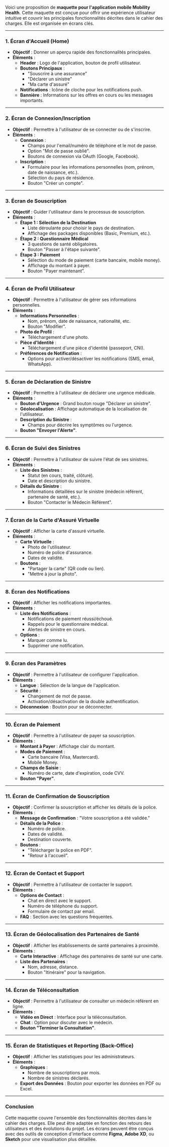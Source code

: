 Voici une proposition de **maquette pour l'application mobile Mobility Health**. Cette maquette est conçue pour offrir une expérience utilisateur intuitive et couvrir les principales fonctionnalités décrites dans le cahier des charges. Elle est organisée en écrans clés.

---

### **1. Écran d'Accueil (Home)**
- **Objectif** : Donner un aperçu rapide des fonctionnalités principales.
- **Éléments** :
    - **Header** : Logo de l'application, bouton de profil utilisateur.
    - **Boutons Principaux** :
        - "Souscrire à une assurance"
        - "Déclarer un sinistre"
        - "Ma carte d'assuré"
    - **Notifications** : Icône de cloche pour les notifications push.
    - **Bannière** : Informations sur les offres en cours ou les messages importants.

---

### **2. Écran de Connexion/Inscription**
- **Objectif** : Permettre à l'utilisateur de se connecter ou de s'inscrire.
- **Éléments** :
    - **Connexion** :
        - Champs pour l'email/numéro de téléphone et le mot de passe.
        - Option "Mot de passe oublié".
        - Boutons de connexion via OAuth (Google, Facebook).
    - **Inscription** :
        - Formulaire pour les informations personnelles (nom, prénom, date de naissance, etc.).
        - Sélection du pays de résidence.
        - Bouton "Créer un compte".

---

### **3. Écran de Souscription**
- **Objectif** : Guider l'utilisateur dans le processus de souscription.
- **Éléments** :
    - **Étape 1 : Sélection de la Destination**
        - Liste déroulante pour choisir le pays de destination.
        - Affichage des packages disponibles (Basic, Premium, etc.).
    - **Étape 2 : Questionnaire Médical**
        - 3 questions de santé obligatoires.
        - Bouton "Passer à l'étape suivante".
    - **Étape 3 : Paiement**
        - Sélection du mode de paiement (carte bancaire, mobile money).
        - Affichage du montant à payer.
        - Bouton "Payer maintenant".

---

### **4. Écran de Profil Utilisateur**
- **Objectif** : Permettre à l'utilisateur de gérer ses informations personnelles.
- **Éléments** :
    - **Informations Personnelles** :
        - Nom, prénom, date de naissance, nationalité, etc.
        - Bouton "Modifier".
    - **Photo de Profil** :
        - Téléchargement d'une photo.
    - **Pièce d'Identité** :
        - Téléchargement d'une pièce d'identité (passeport, CNI).
    - **Préférences de Notification** :
        - Options pour activer/désactiver les notifications (SMS, email, WhatsApp).

---

### **5. Écran de Déclaration de Sinistre**
- **Objectif** : Permettre à l'utilisateur de déclarer une urgence médicale.
- **Éléments** :
    - **Bouton d'Urgence** : Grand bouton rouge "Déclarer un sinistre".
    - **Géolocalisation** : Affichage automatique de la localisation de l'utilisateur.
    - **Description du Sinistre** :
        - Champs pour décrire les symptômes ou l'urgence.
    - **Bouton "Envoyer l'Alerte"**.

---

### **6. Écran de Suivi des Sinistres**
- **Objectif** : Permettre à l'utilisateur de suivre l'état de ses sinistres.
- **Éléments** :
    - **Liste des Sinistres** :
        - Statut (en cours, traité, clôturé).
        - Date et description du sinistre.
    - **Détails du Sinistre** :
        - Informations détaillées sur le sinistre (médecin référent, partenaire de santé, etc.).
        - Bouton "Contacter le Médecin Référent".

---

### **7. Écran de la Carte d'Assuré Virtuelle**
- **Objectif** : Afficher la carte d'assuré virtuelle.
- **Éléments** :
    - **Carte Virtuelle** :
        - Photo de l'utilisateur.
        - Numéro de police d'assurance.
        - Dates de validité.
    - **Boutons** :
        - "Partager la carte" (QR code ou lien).
        - "Mettre à jour la photo".

---

### **8. Écran des Notifications**
- **Objectif** : Afficher les notifications importantes.
- **Éléments** :
    - **Liste des Notifications** :
        - Notifications de paiement réussi/échoué.
        - Rappels pour le questionnaire médical.
        - Alertes de sinistre en cours.
    - **Options** :
        - Marquer comme lu.
        - Supprimer une notification.

---

### **9. Écran des Paramètres**
- **Objectif** : Permettre à l'utilisateur de configurer l'application.
- **Éléments** :
    - **Langue** : Sélection de la langue de l'application.
    - **Sécurité** :
        - Changement de mot de passe.
        - Activation/désactivation de la double authentification.
    - **Déconnexion** : Bouton pour se déconnecter.

---

### **10. Écran de Paiement**
- **Objectif** : Permettre à l'utilisateur de payer sa souscription.
- **Éléments** :
    - **Montant à Payer** : Affichage clair du montant.
    - **Modes de Paiement** :
        - Carte bancaire (Visa, Mastercard).
        - Mobile Money.
    - **Champs de Saisie** :
        - Numéro de carte, date d'expiration, code CVV.
    - **Bouton "Payer"**.

---

### **11. Écran de Confirmation de Souscription**
- **Objectif** : Confirmer la souscription et afficher les détails de la police.
- **Éléments** :
    - **Message de Confirmation** : "Votre souscription a été validée."
    - **Détails de la Police** :
        - Numéro de police.
        - Dates de validité.
        - Destination couverte.
    - **Boutons** :
        - "Télécharger la police en PDF".
        - "Retour à l'accueil".

---

### **12. Écran de Contact et Support**
- **Objectif** : Permettre à l'utilisateur de contacter le support.
- **Éléments** :
    - **Options de Contact** :
        - Chat en direct avec le support.
        - Numéro de téléphone du support.
        - Formulaire de contact par email.
    - **FAQ** : Section avec les questions fréquentes.

---

### **13. Écran de Géolocalisation des Partenaires de Santé**
- **Objectif** : Afficher les établissements de santé partenaires à proximité.
- **Éléments** :
    - **Carte Interactive** : Affichage des partenaires de santé sur une carte.
    - **Liste des Partenaires** :
        - Nom, adresse, distance.
        - Bouton "Itinéraire" pour la navigation.

---

### **14. Écran de Téléconsultation**
- **Objectif** : Permettre à l'utilisateur de consulter un médecin référent en ligne.
- **Éléments** :
    - **Vidéo en Direct** : Interface pour la téléconsultation.
    - **Chat** : Option pour discuter avec le médecin.
    - **Bouton "Terminer la Consultation"**.

---

### **15. Écran de Statistiques et Reporting (Back-Office)**
- **Objectif** : Afficher les statistiques pour les administrateurs.
- **Éléments** :
    - **Graphiques** :
        - Nombre de souscriptions par mois.
        - Nombre de sinistres déclarés.
    - **Export des Données** : Bouton pour exporter les données en PDF ou Excel.

---

### **Conclusion**
Cette maquette couvre l'ensemble des fonctionnalités décrites dans le cahier des charges. Elle peut être adaptée en fonction des retours des utilisateurs et des évolutions du projet. Les écrans peuvent être conçus avec des outils de conception d'interface comme **Figma**, **Adobe XD**, ou **Sketch** pour une visualisation plus détaillée.